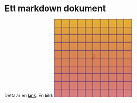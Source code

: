 # Ett markdown dokument
Detta är en [länk](http://www.dn.se). En bild: ![en bild](images/example1.png)

